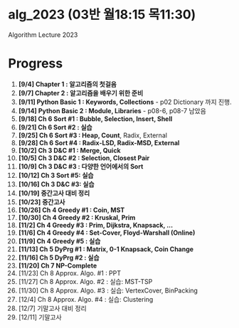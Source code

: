 # alg_2023 (03반 월18:15 목11:30)
Algorithm Lecture 2023

# Progress
1. **[9/4] Chapter 1 : 알고리즘의 첫걸음**
2. **[9/7] Chapter 2 : 알고리즘을 배우기 위한 준비**
3. **[9/11] Python Basic 1 : Keywords, Collections** - p02 Dictionary 까지 진행.
4. **[9/14] Python Basic 2 : Module, Libraries** - p08-6, p08-7 남았음
5. **[9/18] Ch 6 Sort #1 : Bubble, Selection, Insert, Shell**
6. **[9/21] Ch 6 Sort #2 : 실습**
7. **[9/25] Ch 6 Sort #3 : Heap, Count**, Radix, External
8. **[9/28] Ch 6 Sort #4 : Radix-LSD, Radix-MSD, External**
9. **[10/2] Ch 3 D&C #1 : Merge, Quick**
10. **[10/5] Ch 3 D&C #2 : Selection, Closest Pair**
11. **[10/9] Ch 3 D&C #3 : 다양한 언어에서의 Sort**
12. **[10/12] Ch 3 Sort #5: 실습**
13. **[10/16] Ch 3 D&C #3: 실습**
14. **[10/19] 중간고사 대비 정리**
15. **[10/23] 중간고사**
16. **[10/26] Ch 4 Greedy #1 : Coin, MST**
17. **[10/30] Ch 4 Greedy #2 : Kruskal, Prim**
18. **[11/2] Ch 4 Greedy #3 : Prim, Dijkstra, Knapsack, ...**
19. **[11/6] Ch 4 Greedy #4 : Set-Cover, Floyd-Warshall (Online)**
20. **[11/9] Ch 4 Greedy #5 : 실습**
21. **[11/13] Ch 5 DyPrg #1 : Matrix, 0-1 Knapsack, Coin Change**
22. **[11/16] Ch 5 DyPrg #2 : 실습**
23. **[11/20] Ch 7 NP-Complete**
24. [11/23] Ch 8 Approx. Algo. #1 : PPT
25. [11/27] Ch 8 Approx. Algo. #2 : 실습: MST-TSP
26. [11/30] Ch 8 Approx. Algo. #3 : 실습: VertexCover, BinPacking
27. [12/4] Ch 8 Approx. Algo. #4 : 실습: Clustering
28. [12/7] 기말고사 대비 정리
29. [12/11] 기말고사

